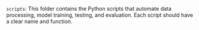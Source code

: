 `scripts`: This folder contains the Python scripts that automate data processing, model training, testing, and evaluation. Each script should have a clear name and function.